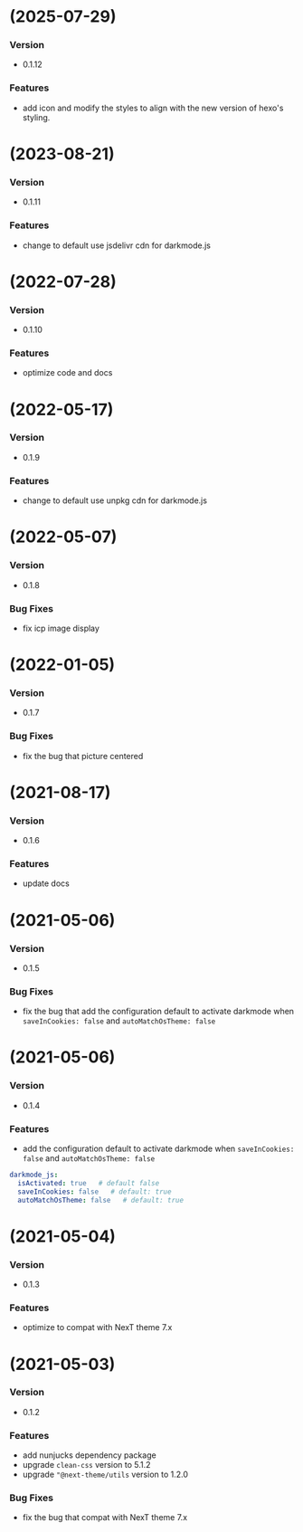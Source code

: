 # (2025-07-29)

### Version

- 0.1.12

### Features

- add icon and modify the styles to align with the new version of hexo's styling.

# (2023-08-21)

### Version

- 0.1.11

### Features

- change to default use jsdelivr cdn for darkmode.js

# (2022-07-28)

### Version

- 0.1.10

### Features

- optimize code and docs

# (2022-05-17)

### Version

- 0.1.9

### Features

- change to default use unpkg cdn for darkmode.js

# (2022-05-07)

### Version

- 0.1.8

### Bug Fixes

- fix icp image display

# (2022-01-05)

### Version

- 0.1.7

### Bug Fixes

- fix the bug that picture centered

# (2021-08-17)

### Version

- 0.1.6

### Features

- update docs

# (2021-05-06)

### Version

- 0.1.5

### Bug Fixes

- fix the bug that add the configuration default to activate darkmode when `saveInCookies: false` and `autoMatchOsTheme: false`

# (2021-05-06)

### Version

- 0.1.4

### Features

- add the configuration default to activate darkmode when `saveInCookies: false` and `autoMatchOsTheme: false`

``` yml
darkmode_js:
  isActivated: true   # default false
  saveInCookies: false   # default: true
  autoMatchOsTheme: false   # default: true
```

# (2021-05-04)

### Version

- 0.1.3

### Features

- optimize to compat with NexT theme 7.x

# (2021-05-03)

### Version

- 0.1.2

### Features

- add nunjucks dependency package
- upgrade `clean-css` version to 5.1.2
- upgrade `"@next-theme/utils` version to 1.2.0

### Bug Fixes

- fix the bug that compat with NexT theme 7.x
